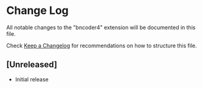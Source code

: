 # Change Log

All notable changes to the "bncoder4" extension will be documented in this file.

Check [Keep a Changelog](http://keepachangelog.com/) for recommendations on how to structure this file.

## [Unreleased]

- Initial release